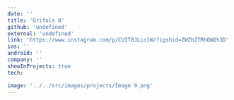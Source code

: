 ```yaml
---
date: ''
title: 'Grifols 8'
github: 'undefined'
external: 'undefined'
link: 'https://www.instagram.com/p/CUIT8JLLo1W/?igshid=ZWZhZTRhOWQ%3D'
ios: ''
android: ''
company: ''
showInProjects: true
tech:

image: '../../src/images/projects/Image 9.png'
---
```

